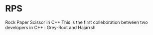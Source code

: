 # RPS
Rock Paper Scissor in C++
This is the first colleboration between two developers in C++ : Grey-Root and Hajarrsh 
